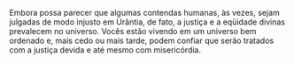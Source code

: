 ﻿Embora possa parecer que algumas contendas humanas, às vezes, sejam julgadas de modo injusto em Urântia, de fato, a justiça e a eqüidade divinas prevalecem no universo. Vocês estão vivendo em um universo bem ordenado e, mais cedo ou mais tarde, podem confiar que serão tratados com a justiça devida e até mesmo com misericórdia.